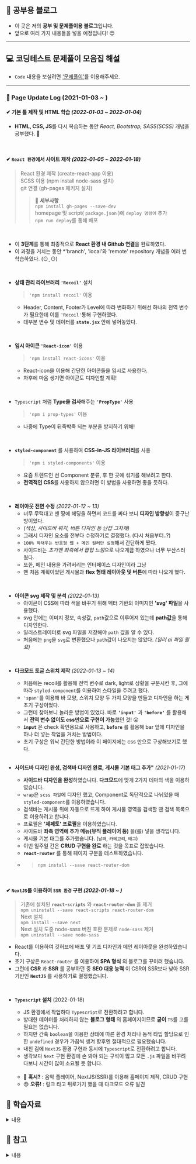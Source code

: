 ## 📖 공부용 블로그
+ 이 곳은 저의 **공부 및 문제풀이용 블로그**입니다.
+ 앞으로 여러 가지 내용들을 넣을 예정입니다! 😊  
---
## 💻 코딩테스트 문제풀이 모음집 해설
+ ` Code `  내용을 보실려면 ['문제풀이'](https://github.com/Wisesaturn/Solve-Problem "재한쓰의 코딩테스트 문제풀이 모음집")를 이용해주세요.
---
### 🤗 Page Update Log (2021-01-03 ~ )
#### ✔ **기본 틀 제작 및 HTML 학습** *(2022-01-03 ~ 2022-01-04)*   
  + **HTML, CSS, JS**를 다시 복습하는 동안 *React, Bootstrap, SASS(SCSS)* 개념을 공부했다. 👀    
<br>

#### ✔ **`React 환경`에서 사이트 제작** *(2022-01-05 ~ 2022-01-18)*  
   > React 환경 제작 (create-react-app 이용)  
   > SCSS 이용 (npm install node-sass 설치)  
   > git 연결 (gh-pages 패키지 설치)   
   >
   > > 🔸 **세부사항**   
   > > `npm install gh-pages --save-dev`  
   > > homepage 및 script( `package.json` )에 `deploy 명령어` 추가    
   > > `npm run deploy`를 통해 배포
   <br>

   + 이 **3단계**를 통해 최종적으로 **React 환경 내 Github 연결**을 완료하였다.    
   + 이 과정을 거치는 동안 *'branch', 'local'와 'remote' repository 개념을 여러 번 학습하였다. (⊙ˍ⊙)    
<br>

+ **상태 관리 라이브러리 `'Recoil'`** 설치   
   > `'npm install recoil'` 이용  
   
   + Header, Content, Footer가 Level에 따라 변화하기 위해선 하나의 전역 변수가 필요한데 이를 `'Recoil'`통해 구현하였다.  
   + 대부분 변수 및 데이터를 **`state.jsx`** 안에 넣어놓았다.    
<br>   

+ **임시 아이콘 `'React-icon'`** 이용
   > `'npm install react-icons'` 이용    
   
   + React-icon을 이용해 간단한 아이콘들을 임시로 사용한다.    
   + 차후에 마음 생기면 아이콘도 디자인할 계획!    
<br>

+ `Typescript` 처럼 **Type을 검사**해주는 **`'PropType'`** 사용    
   > `'npm i prop-types'` 이용    

   + 나중에 Type이 뒤죽박죽 되는 부분을 방지하기 위해!    
<br>

+ **`styled-component`** 를 사용하여 **CSS-in-JS 라이브러리**를 사용    
   > `'npm i styled-components'` 이용

   + 요즘 트렌드인 선 Component 분류, 후 한 곳에 섞기를 해보려고 한다.    
   + **전역적인 CSS**를 사용하지 않으려면 이 방법을 사용하면 좋을 듯하다.    
<br>

+ **레이아웃 전면 수정** *(2022-01-12 ~ 13)*     
   + 너무 무턱대고 맨 땅에 헤딩을 하면서 코드를 짜다 보니 **디자인 방향성**이 중구난방이었다.    
   + *(색상, 사이드바 위치, 버튼 디자인 등 난잡 그자체)*    
   + 그래서 디자인 요소를 전부다 수정하기로 결정했다. (다시 처음부터..?)    
   + `100% 꽉채우는 반응형 웹 + 메인 컬러만 설정`해서 간단하게 짰다.    
   + 사이드바는 *초기엔 좌측에서 팝업 느낌*으로 나오게끔 하였으나 너무 부산스러웠다.    
   + 또한, 메인 내용을 가려버리는 인터페이스 디자인이라 그냥    
   + 맨 처음 계획이었던 게시물과 **flex 형태 레이아웃 및 버튼**에 따라 나오게 했다.    
<br>

+ **아이콘 svg 제작 및 분석** *(2022-01-13)*    
   + 아이콘이 CSS에 따라 색을 바꾸기 위해 벡터 기반의 이미지인 **'svg' 파일**을 사용했다.    
   + svg 안에는 이미지 정보, 속성값, `path`값으로 이루어져 있는데 **path값**을 통해 디자인한다.    
   + 일러스트레이터로 svg 파일을 저장해야 `path` 값을 알 수 있다.    
   + 처음에는 `png`을 `svg`로 변환했으나 `path`값이 나오지는 않았다. *(일러 ai 파일 필요)*   
<br>

+ **다크모드 토글 스위치 제작** *(2022-01-13 ~ 14)*    
   + 처음에는 recoil를 활용해 전역 변수로 dark, light로 상황을 구분시킨 후, 그에 따라 `styled-component`를 이용하여 스타일을 주려고 했다.    
   + `'span'`를 이용해 바 모양, 스위치 모양 두 가지 모양을 만들고 디자인을 하는 게 초기 구상이었다.    
   + 그런데 찾아보니 놀라운 방법이 있었다. 바로 **`'input'`** 과 **`'before'`** 를 활용해서 **전역 변수 없이도 css만으로 구현이 가능**했던 것! 😮    
   + **`input`** 은 check 확인용으로 사용하고, **`before`** 를 활용해 bar 앞에 디자인을 하나 더 넣는 작업을 거치는 방법이다.    
   + 초기 구상은 워낙 간단한 방법이라 이 페이지에는 css 만으로 구상해보기로 했다.    
   <br>
   
+ **사이드바 디자인 완성, 검색바 디자인 완료, 게시물 기본 태그 추가"** *(2021-01-17)*    
   + **사이드바 디자인을 완성**하였습니다. **다크모드**에 맞게 2가지 테마의 색을 이용하였습니다.    
   + `wrap`은 `scss 파일`에 디자인 했고, Component로 독단적으로 나뉘었을 때 `styled-component`를 이용하였습니다.    
   + 검색바는 게시물 위에 자동으로 뜨게 하여 게시물 영역을 검색할 땐 검색 목록으로 이용하려고 합니다.    
   + 프로필은 **'제페토' 프로필**을 이용하였습니다.    
   + 사이드바 **좌측 영역에 추가 메뉴(뮤직 플레이어 등)** 을(를) 넣을 생각입니다.    
   + 게시물 기본 태그를 추가했습니다. (`날짜`, `카테고리`, `태그`)    
   + 이번 일주일 간은 **CRUD 구현을 완료** 하는 것을 목표로 잡았습니다.
   + **`react-router`** 를 통해 페이지 구분을 테스트하였습니다.
   + > `npm install --save react-router-dom`
   
   <br>

#### ✔ **`NextJS`를 이용하여 **`SSR 환경`** 구현** *(2022-01-18 ~ )*    
   > 기존에 설치된 **`react-scripts`** 와 **`react-router-dom`** 을 제거    
   > `npm uninstall --save react-scripts react-router-dom`    
   > Next 설치    
   > `npm install --save next`    
   > Next 설치 도중 node-sass 버젼 호환 문제로 `node-sass` 제거    
   > `npm uninstall --save node-sass`    

   + React를 이용하여 깃허브에 배포 및 기초 디자인과 메인 레이아웃을 완성하였습니다.    
   + 초기 구상은 `React-router` 를 이용하여 **SPA 형식** 의 블로그를 꾸미려 했습니다.    
   + 그런데 **CSR** 과 **SSR** 를 공부하던 중 **SEO 대응 능력** 이 CSR이 SSR보다 낮아 SSR 기반인 **`NextJS`** 를 사용하기로 결정했습니다.    
   <br>

+ **`Typescript` 설치** (2022-01-18)
   + JS 환경에서 작업하다 `Typescript`로 전환하려고 합니다.    
   + 방대한 데이터를 처리하지 않는 **블로그 형태** 의 홈페이지이므로 **굳이** `TS`를 고를 필요는 없습니다.    
   + 하지만 간혹 `boolean`을 이용한 상태에 따른 환경 처리나 동적 타입 할당으로 인한 `undefined` 경우가 가끔씩 생겨 향후엔 절대적으로 필요했습니다.    
   + 내친 김에 `NextJS` 환경 구현과 동시에 `Typescript`로 전환하려고 합니다.    
   + 생각보다 `Next` 구현 환경에 손 봐야 되는 구석이 많고 모든 `.js` 파일을 바꾸려다보니 시간이 많이 소요될 듯 합니다.    
   <br>

   + 🤔 <b>혹시?</b> : 음악 플레이어, NextJS(SSR)를 이용해 홈페이지 제작, CRUD 구현<br>
   + 😓 <b>오류!</b> : 링크 타고 뒤로가기 했을 때 다크모드 오류 발견<br>
   
## 📎 학습자료
<details>
   <summary> 내용 </summary>

+ React SCSS 연동 : https://codingmania.tistory.com/339 [개발자의 개발 블로그]
+ React github 배포 : https://velog.io/@byjihye/react-github-pages
+ 벨로퍼트와 함께하는 모던 리액트 : ['주소'](https://react.vlpt.us/ "벨로퍼트와 함께하는 모던 리액트")
+ React-icons : https://react-icons.github.io/react-icons
+ Prop-types (react) : ['주소'](https://ko.reactjs.org/docs/typechecking-with-proptypes.html "PropTypes와 함께 하는 타입 검사")
+ style-component : https://www.daleseo.com/react-styled-components/
+ Modal 참고 : ['주소'](https://medium.com/@bestseob93/%ED%9A%A8%EC%9C%A8%EC%A0%81%EC%9D%B8-%EB%A6%AC%EC%95%A1%ED%8A%B8-%EB%AA%A8%EB%8B%AC-react-modal-%EB%A7%8C%EB%93%A4%EA%B8%B0-bd003458e9d "효율적인 리액트 모달(react-modal) 만들기")
+ svg 참고 : ['주소'](https://from2020.tistory.com/32#recentEntries "svg Color 동적으로 변경하기"), ['주소2'](https://ossam5.tistory.com/112 "[HTML기초문법] 13강 SVG태그 및 이미지 활용 - OSSAM강좌")
+ 왜 boolean 값을 읽지를 못하는가!? : ['주소'](https://mygumi.tistory.com/382 "Warning Received `true` for non-boolean attribute :: 마이구미")
+ Toggle Switch CSS로 제작 (라이브러리 이용 X) : ['주소'](https://ordinary-code.tistory.com/53 "css로 만드는 체크박스 ON/OFF 스위치 버튼 디자인 예제"), ['주소2'](https://m.blog.naver.com/coding-/221400113716 "CSS 토글 버튼, Toggle Switch 만들기")
+ position 개념 정리 : https://creamilk88.tistory.com/m/197
+ Typescript 설치 (React X) : https://doitnow-man.tistory.com/170?category=760521
+ create-react-app Typescript : https://dev-yakuza.posstree.com/ko/react/create-react-app/typescript/
+ Next.JS로 블로그 만들기 : https://velog.io/@anjoy/Nextjs
+ Next.JS로 블로그 만들기 2 : https://parkjeongwoong.github.io/articles
+ NextJS + Typescript : ['주소'](https://velog.io/@devstone/Next.js-Typescript-%EC%B4%88%EA%B8%B0%EC%84%B8%ED%8C%85-%ED%95%98%EA%B8%B0 "Next.js + Typescript 초기세팅 하기")
+ React Router 설치 : ['주소'](https://velog.io/@jungsw586/React-%EA%B0%9C%EB%B0%9C%ED%99%98%EA%B2%BD-%EC%84%B8%ED%8C%85%ED%95%98%EA%B8%B0-2.-React-Router-%EC%84%A4%EC%B9%98 "React-Router-개발환경-세팅")
+ React-Router-DOM 6 버전 업데이트로 인한 변경 사항 : ['주소'](https://velog.io/@kcdoggo/Switch-is-not-exported-from-react-router-dom-%EC%97%90%EB%9F%AC "'Switch' is not exported from 'react-router-dom' 에러"), ['공식문서'](https://reactrouter.com/docs/en/v6/upgrading/v5, "Upgrading from v5")
+ SPA 페이지를 React-Router로 Github Page에 배포 : https://velog.io/@ausg/gh-pages-react-router
+ [Git 경고 메세지] LF will be replaced by CRLF in 해결 방안 : https://dabo-dev.tistory.com/13
+ 왜 'React-router'를 버리고 'NextJS'로 가야 하는가? **(CSR과 SSR의 차이, SEO 대응)** : ['주소'](https://velog.io/@thsoon/next.js%EB%A5%BC-%EB%B0%B0%EC%9A%B0%EA%B8%B0-%EC%A0%84%EC%97%90 "Next.js를 배우기전에...!"), ['주소2'](https://proglish.tistory.com/216, "SSR과 CSR의 차이")
+ Gatsby와 NextJS의 차이 : https://yohanpro.com/posts/ssr
+ React로 블로그 만들기 (MySql 이용, 데이터 전달까지) : https://blog.naver.com/sejun3278/221569414455
</details>

## 📎 참고
<details>
   <summary> 내용 </summary>

+ 레이아웃 참고 (Flexbox로 만들 수 있는 10가지 레이아웃) : ['주소'](https://d2.naver.com/helloworld/8540176 "flexbox로 만들 수 있는 10가지 레이아웃")
+ MUI (React UI Elements) : https://mui.com/
+ NextJS 공식 사이트 : https://nextjs.org/
</details>
